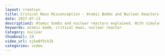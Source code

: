 ```yaml
---
layout: creation
title: Critical Mass Misconception - Atomic Bombs and Nuclear Reactors Simulated
date: 2017-07-13
description2: Atomic bombs and nuclear reactors explained. With simulation. Also explaining why critical mass is a confusing topic in nuclear physics. It depends on a lot more than just the mass. I'm also using simulations, to show you these reasons as well as how a nuclear reactor work, and how an atomic bomb work. The critical mass depends on Mass, Purity, Geometry, Density, Neutron Initiator, Tamper,  Neutron Deflector and more
keywords: atomic bomb, critical mass, nuclear reactor
Category: nuclear
thumbnail: 19
video_url: ojkeBfOckIk
categories: video
---
```

